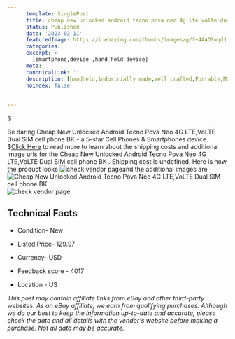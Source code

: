 ```yaml
---
      template: SinglePost
      title: cheap new unlocked android tecno pova neo 4g lte volte dual sim cell phone bk 
      status: Published
      date: '2023-02-11'
      featuredImage: https://i.ebayimg.com/thumbs/images/g/f~4AAOSwqdJio3A1/s-l225.jpg
      categories: 
      excerpt: >-
        [smartphone,device ,hand held device]
      meta:
      canonicalLink: ''
      description: [handheld,industrially made,well crafted,Portable,Mobile,Compact,Convenient,Lightweight,Maneuverable,Man-portable,Miniature,Carriable,Hand-held,Light,Holdable,Transportable,Mobile device,Pocket-sized,On-the-go,Wireless,Cordless,Compact size,Convenient size, smartphone,device ,hand held device]
      noindex: false
      
        
---
```

$

Be daring Cheap New Unlocked Android Tecno Pova Neo 4G LTE,VoLTE Dual SIM cell phone BK   - a 5-star Cell Phones & Smartphones device.
$[Click Here](https://www.ebay.com/itm/325487490833?hash=item4bc890f711%3Ag%3Af%7E4AAOSwqdJio3A1&amdata=enc%3AAQAHAAAA4JK4GvOOuTgt7LZnW%2F6quj%2BCFNdhhDtVhlGGuVnt%2FOhJ9ey3tP%2BzxVRTw%2Boti9%2BgGaE18obkehfQXvMKz4HcCSBac1RwMbzi02FZOc2JRvYEHQbOf%2BZJ54w87zvNtozByYmTZ2oVVLdXLQu3sx0pBXoxYRKaOdDEtQnT%2Fvu8d3vpLPGD7jE1S%2BgcEK5Z5rTbdgjP6F69YMFjDOIgyd9MBHV1nutnUD%2F1dazsQ7TCWRTAKGqyI%2BqM1zPtR2NbMV6mJ9Z36vH%2FuYHjA%2FNJ64aeVcMKf5ralJhSYOgIlSV%2Fivgx&mkevt=1&mkcid=1&mkrid=711-53200-19255-0&campid=%253CePNCampaignId%253E&customid=%253CreferenceId%253E&toolid=10049) to read more to learn about the shipping costs and additional image urls for the Cheap New Unlocked Android Tecno Pova Neo 4G LTE,VoLTE Dual SIM cell phone BK  . Shipping cost is undefined. Here is how the product looks ![check vendor page](https://i.ebayimg.com/thumbs/images/g/f~4AAOSwqdJio3A1/s-l225.jpg)and the additional images are![Cheap New Unlocked Android Tecno Pova Neo 4G LTE,VoLTE Dual SIM cell phone BK  ](https://i.ebayimg.com/images/g/f~4AAOSwqdJio3A1/s-l1600.jpg)![check vendor page](https://origin-galleryplus.ebayimg.com/ws/web/325487490833_2_0_1/225x225.jpg,https://origin-galleryplus.ebayimg.com/ws/web/325487490833_3_0_1/225x225.jpg,https://origin-galleryplus.ebayimg.com/ws/web/325487490833_4_0_1/225x225.jpg,https://origin-galleryplus.ebayimg.com/ws/web/325487490833_5_0_1/225x225.jpg,https://origin-galleryplus.ebayimg.com/ws/web/325487490833_6_0_1/225x225.jpg,https://origin-galleryplus.ebayimg.com/ws/web/325487490833_7_0_1/225x225.jpg,https://origin-galleryplus.ebayimg.com/ws/web/325487490833_8_0_1/225x225.jpg,https://origin-galleryplus.ebayimg.com/ws/web/325487490833_9_0_1/225x225.jpg,https://origin-galleryplus.ebayimg.com/ws/web/325487490833_10_0_1/225x225.jpg,https://origin-galleryplus.ebayimg.com/ws/web/325487490833_11_0_1/225x225.jpg,https://origin-galleryplus.ebayimg.com/ws/web/325487490833_12_0_1/225x225.jpg)



 ## Technical Facts 



     
      

 - Condition- New 


      

 - Listed Price- 129.97 


      

 - Currency- USD 


      

 - Feedback score - 4017 


      

 - Location - US 


      
      

 *_This post may contain affiliate links from eBay and other third-party websites. As an eBay affiliate, we earn from qualifying purchases. Although we do our best to keep the information up-to-date and accurate, please check the date and all details with the vendor's website before making a purchase. Not all data may be accurate._*






